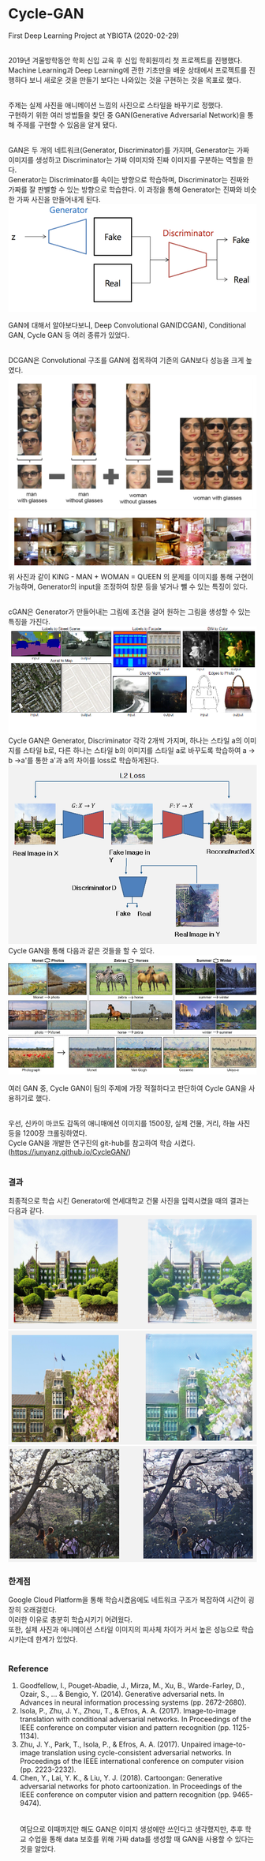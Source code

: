 # Cycle-GAN
First Deep Learning Project at YBIGTA (2020-02-29)<br><br>

2019년 겨울방학동안 학회 신입 교육 후 신입 학회원끼리 첫 프로젝트를 진행했다. <br>
Machine Learning과 Deep Learning에 관한 기초만을 배운 상태에서 프로젝트를 진행하다 보니 새로운 것을 만들기 보다는 나와있는 것을 구현하는 것을 목표로 했다.<br><br>

주제는 실제 사진을 애니메이션 느낌의 사진으로 스타일을 바꾸기로 정했다.<br>
구현하기 위한 여러 방법들을 찾던 중 GAN(Generative Adversarial Network)을 통해 주제를 구현할 수 있음을 알게 됐다.<br><br>

GAN은 두 개의 네트워크(Generator, Discriminator)를 가지며, Generator는 가짜 이미지를 생성하고 Discriminator는 가짜 이미지와 진짜 이미지를 구분하는 역할을 한다.<br>
Generator는 Discriminator를 속이는 방향으로 학습하며, Discriminator는 진짜와 가짜를 잘 판별할 수 있는 방향으로 학습한다.
이 과정을 통해 Generator는 진짜와 비슷한 가짜 사진을 만들어내게 된다.<br>
![GAN](./img/GAN_Architecture.png)

GAN에 대해서 알아보다보니, Deep Convolutional GAN(DCGAN), Conditional GAN, Cycle GAN 등 여러 종류가 있었다.<br><br>

DCGAN은 Convolutional 구조를 GAN에 접목하여 기존의 GAN보다 성능을 크게 높였다.<br>
![DCGAN1](./img/DCGAN1.PNG)
![DCGAN2](./img/DCGAN2.PNG)
<br>
위 사진과 같이 KING - MAN + WOMAN = QUEEN 의 문제를 이미지를 통해 구현이 가능하며, Generator의 input을 조정하여 창문 등을 넣거나 뺄 수 있는 특징이 있다.<br><br>

cGAN은 Generator가 만들어내는 그림에 조건을 걸어 원하는 그림을 생성할 수 있는 특징을 가진다.<br>
![cGAN](./img/cGAN.png)
<br>
Cycle GAN은 Generator, Discriminator 각각 2개씩 가지며, 하나는 스타일 a의 이미지를 스타일 b로, 다른 하나는 스타일 b의 이미지를 스타일 a로 바꾸도록 학습하여 a -> b ->a'를 통한 a'과 a의 차이를 loss로 학습하게된다.<br>
![CycleGAN1](./img/CycleGAN1.PNG)
Cycle GAN을 통해 다음과 같은 것들을 할 수 있다.<br>
![CycleGAN2](./img/CycleGAN2.png)

여러 GAN 중, Cycle GAN이 팀의 주제에 가장 적절하다고 판단하여 Cycle GAN을 사용하기로 했다.<br><br>

우선, 신카이 마코도 감독의 애니매에션 이미지를 1500장, 실제 건물, 거리, 하늘 사진 등을 1200장 크롤링하였다.<br>
Cycle GAN을 개발한 연구진의 git-hub를 참고하여 학습 시켰다.<br>
(https://junyanz.github.io/CycleGAN/) <br><br>

### 결과
최종적으로 학습 시킨 Generator에 연세대학교 건물 사진을 입력시켰을 때의 결과는 다음과 같다.<br>
![result1](./img/Result1.PNG)
![result1](./img/Result2.PNG)
![result1](./img/Result3.PNG)

### 한계점
Google Cloud Platform을 통해 학습시켰음에도 네트워크 구조가 복잡하여 시간이 굉장히 오래걸렸다.<br>
이러한 이유로 충분히 학습시키기 어려웠다.<br>
또한, 실제 사진과 애니메이션 스타일 이미지의 피사체 차이가 커서 높은 성능으로 학습시키는데 한계가 있었다. 
<br><br>
### Reference
1. Goodfellow, I., Pouget-Abadie, J., Mirza, M., Xu, B., Warde-Farley, D., Ozair, S., ... & Bengio, Y. (2014). Generative adversarial nets. In Advances in neural information processing systems (pp. 2672-2680).<br>
2. Isola, P., Zhu, J. Y., Zhou, T., & Efros, A. A. (2017). Image-to-image translation with conditional adversarial networks. In Proceedings of the IEEE conference on computer vision and pattern recognition (pp. 1125-1134).<br>
3. Zhu, J. Y., Park, T., Isola, P., & Efros, A. A. (2017). Unpaired image-to-image translation using cycle-consistent adversarial networks. In Proceedings of the IEEE international conference on computer vision (pp. 2223-2232).<br>
4. Chen, Y., Lai, Y. K., & Liu, Y. J. (2018). Cartoongan: Generative adversarial networks for photo cartoonization. In Proceedings of the IEEE conference on computer vision and pattern recognition (pp. 9465-9474).
<br><br><br>
여담으로 이때까지만 해도 GAN은 이미지 생성에만 쓰인다고 생각했지만, 추후 학교 수업을 통해 data 보호를 위해 가짜 data를 생성할 때 GAN을 사용할 수 있다는 것을 알았다.
